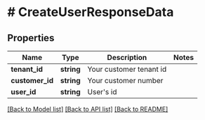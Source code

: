 # # CreateUserResponseData

## Properties

Name | Type | Description | Notes
------------ | ------------- | ------------- | -------------
**tenant_id** | **string** | Your customer tenant id |
**customer_id** | **string** | Your customer number |
**user_id** | **string** | User&#39;s id |

[[Back to Model list]](../../README.md#models) [[Back to API list]](../../README.md#endpoints) [[Back to README]](../../README.md)
